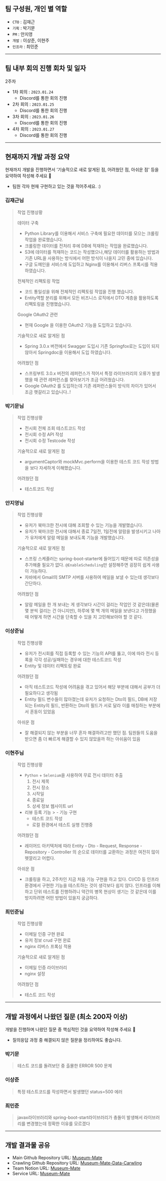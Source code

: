 ## **팀 구성원, 개인 별 역할**

- `CTO` : 김재근
- `기획` : 박기문
- `PM` : 안지영
- `개발` : 이상준, 이현주
- `인프라` : 최민준

---

## **팀 내부 회의 진행 회차 및 일자**

2주차

- 1차 회의 : `2023.01.24`
    - Discord를 통한 회의 진행
- 2차 회의 : `2023.01.25`
    - Discord를 통한 회의 진행
- 3차 회의 : `2023.01.26`
    - Discord를 통한 회의 진행
- 4차 회의 : `2023.01.27`
    - Discord를 통한 회의 진행

---

## **현재까지 개발 과정 요약**

현재까지 개발을 진행하면서 ‘기술적으로 새로 알게된 점, 어려웠던 점, 아쉬운 점' 등을 요약하여 작성해 주세요 🙂

- 팀원 각자 현재 구현하고 있는 것을 적어주세요. :)

### **김재근님**

> 작업 진행상황
>
>
> 데이터 구축
>
> - Python Library를 이용해서 서비스 구축에 필요한 데이터를 모으는 크롤링 작업을 완료했습니다.
> - 크롤링한 데이터를 전처리 후에 DB에 적재하는 작업을 완료했습니다.
> - S3에 데이터를 적재하는 코드는 작성했으나,해당 데이터를 활용하는 방법과 기존 URL을 사용하는 방식에서 어떤 방식이 나을지 고민 중에 있습니다.
> - 구글 도메인을 서비스에 도입하고 Nginx를 이용해서 리버스 프록시를 적용하였습니다.
>
> 전체적인 리펙토링 작업
>
> - 코드 통일성을 위해 전체적인 리펙토링 작업을 진행 했습니다.
> - Entity역할 분리를 위해서 모든 비즈니스 로직에서 DTO 계층을 활용하도록 리펙토링을 진행했습니다.
>
> Google OAuth2 관련
>
> - 현재 Google 을 이용한 OAuth2 기능을 도입하고 있습니다.
>
> 기술적으로 새로 알게된 점
>
> - Spring 3.0.x 버전에서 Swagger 도입시 기존  Springfox로는 도입이 되지 않아서 Springdoc을 이용해서 도입 하였습니다.
>
> 어려웠던 점
>
> - 스프링부트 3.0.x 버전의 레퍼런스가 적어서 특정 라이브러리의 오류가 발생했을 때 관련 레퍼런스를 찾아보기가 조금 어려웠습니다.
> - Google OAuth2 를 도입하는데 기존 레퍼런스들이 방식의 차이가 있어서 조금 햇갈리고 있습니다..!

### **박기문님**

> 작업 진행상황
>
> - 전시회 전체 조회 테스트코드 작성
> - 전시회 수정 API 작성
> - 전시회 수정 Testcode 작성
>
> 기술적으로 새로 알게된 점
>
> - argumentCaptor와 mockMvc.perform을 이용한 테스트 코드 작성 방법을 보다 자세하게 이해했습니다.
>
> 어려웠던 점
>
> - 테스트코드 작성

### **안지영님**

> 작업 진행상황
>
> - 유저가 북마크한 전시에 대해 조회할 수 있는 기능을 개발했습니다.
> - 유저가 북마크한 전시에 대해서 종료 7일전, 1일전에 알람을 발생시키고 나아가 유저에게 알람 메일을 보내도록 기능을 개발했습니다.
>
> 기술적으로 새로 알게된 점
>
> - 스프링 스케줄러는 spring-boot-starter에 들어있기 때문에 따로 의존성을 추가해줄 필요가 없다. `@EnableScheduling`만 설정해주면 굉장히 쉽게 사용이 가능하다.
> - 자바에서 Gmail의 SMTP 서버를 사용하여 메일을 보낼 수 있는데 생각보다 간단하다.
>
> 어려웠던 점
>
> - 알람 메일을 한 개 보내는 게 생각보다 시간이 걸리는 작업인 것 같은데(물론 몇 분씩 걸리는 건 아니지만), 하루에 몇 백 개의 메일을 보낸다고 가정했을 때 어떻게 하면 시간을 단축할 수 있을 지 고민해보아야 할 것 같다.

### **이상준님**

> 작업 진행상황
>
> - 유저가 전시회를 직접 등록할 수 있는 기능의 API를 뚫고, 이에 따라 전시 등록을 각각 성공/실패하는 경우에 대한 테스트코드 작성
> - Entity 및 데이터 리팩토링 완료
>
> 어려웠던 점
>
> - 아직 테스트코드 작성에 어려움을 겪고 있어서 해당 부분에 대해서 공부가 더 필요하다고 생각됨
> - Entity 필드 변수들이 많아졌는데 유저가 요청하는 Dto의 필드, DB에 저장되는 Entity의 필드, 반환하는 Dto의 필드가 서로 달라 이를 매칭하는 부분에서 혼동이 있었음
>
> 아쉬운 점
>
> - 잘 해결되지 않는 부분을 너무 혼자 해결하려고만 했던 점. 팀원들의 도움을 받으면 좀 더 빠르게 해결할 수 있지 않았을까 하는 아쉬움이 있음

### **이현주님**

> 작업 진행상황
>
> - `Python` + `Selenium`을 사용하여 무료 전시 데이터 추출
>     1. 전시 제목
>     2. 전시 장소
>     3. 시작일
>     4. 종료일
>     5. 상세 정보 웹사이트 url
> - 리뷰 등록 기능
    >     - 기능 구현
>     - 테스트 코드 작성
>     - 로컬 환경에서 테스트 실행 진행중
>
> 어려웠던 점
>
> - 레이어드 아키텍처에 따라 Entity - Dto - Request, Response - Repository - Controller 의 순으로 데이터를 교환하는 과정은 여전히 많이 헷깔리고 어렵다.
>
> 아쉬운 점
>
> - 크롤링을 하고, 2주차인 지금 처음 기능 구현을 하고 있다. CI/CD 등 인프라 환경에서 구현한 기능을 테스트하는 것이 생각보다 쉽지 않다. 인프라를 이해하고 단위 테스트를 진행하려니 약간의 병목 현상이 생기는 것 같은데 이를 방지하려면 어떤 방법이 있을지 궁금하다.

### **최민준님**

> 작업 진행상황
>
> - 이메일 인증 구현 완료
> - 유저 정보 crud 구현 완료
> - nginx 리버스 프록싱 적용
>
> 기술적으로 새로 알게된 점
>
> - 이메일 인증 라이브러리
> - nginx 설정
>
> 어려웠던 점
>
> - 테스트 코드 작성

---

## **개발 과정에서 나왔던 질문 (최소 200자 이상)**

개발을 진행하며 나왔던 질문 중 핵심적인 것을 요약하여 작성해 주세요 🙂

- 질의응답 과정 중 해결되지 않은 질문을 정리하여도 좋습니다.

### 박기문

> 테스트 코드를 돌려보던 중 출몰한 ERROR 500 문제
>

### 이상준

> 특정 테스트코드를 작성하면서 발생했던 status=500 에러
>

### 최민준

> javax라이브러리와 spring-boot-start라이브러리가 충돌이 발생해서 라이브러리를 변경했는데 정확한 이유를 모르겠다
>

---

## **개발 결과물 공유**

- Main Github Repository URL: [Museum-Mate](https://github.com/orgs/Museum-Mate/repositories)
- Crawling Github Repository URL: [Museum-Mate-Data-Carwling](https://github.com/Museum-Mate/musium-mate-data-crawling)
- Team Notion URL: [Museum-Mate](https://www.notion.so/Museum-Mate-7aee403e2e0e4ac6b291abbb214886c0)
- Service URL: [Museum-Mate](http://www.withmuma.com:8080/swagger-ui/index.html)